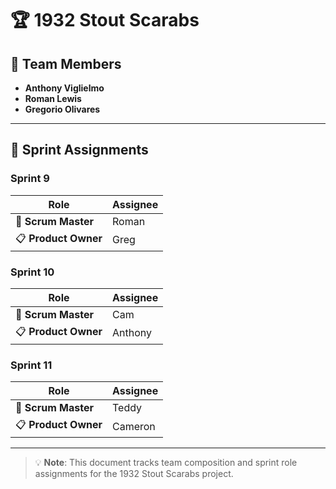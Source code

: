 # 🏆 1932 Stout Scarabs

## 👥 Team Members

- **Anthony Viglielmo**
- **Roman Lewis** 
- **Gregorio Olivares**

---

## 📅 Sprint Assignments

### Sprint 9
| Role | Assignee |
|------|----------|
| 🎯 **Scrum Master** | Roman |
| 📋 **Product Owner** | Greg |

### Sprint 10
| Role | Assignee |
|------|----------|
| 🎯 **Scrum Master** | Cam |
| 📋 **Product Owner** | Anthony |

### Sprint 11
| Role | Assignee |
|------|----------|
| 🎯 **Scrum Master** | Teddy |
| 📋 **Product Owner** | Cameron |

---

> 💡 **Note**: This document tracks team composition and sprint role assignments for the 1932 Stout Scarabs project.

